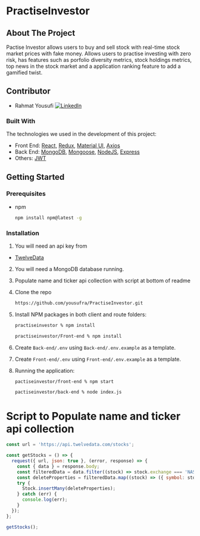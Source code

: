 # PractiseInvestor
<!-- ABOUT THE PROJECT -->
## About The Project

Pactise Investor allows users to buy and sell stock with real-time stock market prices with fake money. Allows users to practise investing with zero risk, has features such as porfolio diversity metrics, stock holdings metrics, top news in the stock market and a application ranking feature to add a gamified twist.

## Contributor
* Rahmat Yousufi [![LinkedIn][linkedin-shield]](https://www.linkedin.com/in/rahmatyousufi/)

### Built With
The technologies we used in the development of this project:
* Front End: [React](https://reactjs.org/), [Redux](https://redux.js.org/), [Material UI](https://material-ui.com/), [Axios](https://axios-http.com/)
* Back End: [MongoDB](https://www.mongodb.com/), [Mongoose](https://mongoosejs.com/), [NodeJS](https://nodejs.org/en/), [Express](http://expressjs.com/)
* Others: [JWT](https://jwt.io/)

## Getting Started

### Prerequisites

* npm
  ```sh
  npm install npm@latest -g
  ```

### Installation

1. You will need an api key from
* [TwelveData](https://twelvedata.com/) 
2. You will need a MongoDB database running.
3. Populate name and ticker api collection with script at bottom of readme
4. Clone the repo
   ```sh
   https://github.com/yousufra/PractiseInvestor.git
   ```
4. Install NPM packages in both client and route folders:
   ```sh
   practiseinvestor % npm install

   practiseinvestor/Front-end % npm install
   ```
5. Create `Back-end/.env` using `Back-end/.env.example` as a template.

6. Create `Front-end/.env` using `Front-end/.env.example` as a template.

7. Running the application:
   ```sh
   pactiseinvestor/front-end % npm start

   pactiseinvestor/back-end % node index.js
   ```

[linkedin-shield]: https://img.shields.io/badge/-LinkedIn-black.svg?style=for-the-badge&logo=linkedin&colorB=555
[linkedin-url]: https://linkedin.com/in/othneildrew
[product-screenshot]: images/screenshot.png



# Script to Populate name and ticker api collection
```js
const url = 'https://api.twelvedata.com/stocks';

const getStocks = () => {
  request({ url, json: true }, (error, response) => {
    const { data } = response.body;
    const filteredData = data.filter((stock) => stock.exchange === 'NASDAQ' && stock.type === 'Common Stock');
    const deleteProperties = filteredData.map((stock) => ({ symbol: stock.symbol, name: stock.name }));
    try {
      Stock.insertMany(deleteProperties);
    } catch (err) {
      console.log(err);
    }
  });
};

getStocks();
```
